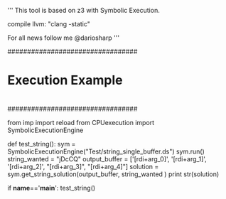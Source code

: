 '''
This tool is based on z3 with Symbolic Execution. 

compile llvm: "clang -static"

For all news follow me @dariosharp
'''

#################################
#				#
#	Execution Example	#
#				#
#################################

from imp import reload
from CPUexecution import SymbolicExecutionEngine


def test_string():
    sym = SymbolicExecutionEngine("Test/string_single_buffer.ds")
    sym.run()
    string_wanted = "jDcCQ"
    output_buffer = ['[rdi+arg_0]', '[rdi+arg_1]', '[rdi+arg_2]', "[rdi+arg_3]", "[rdi+arg_4]"]
    solution = sym.get_string_solution(output_buffer, string_wanted )
    print str(solution)


if __name__=='__main__':
    test_string()